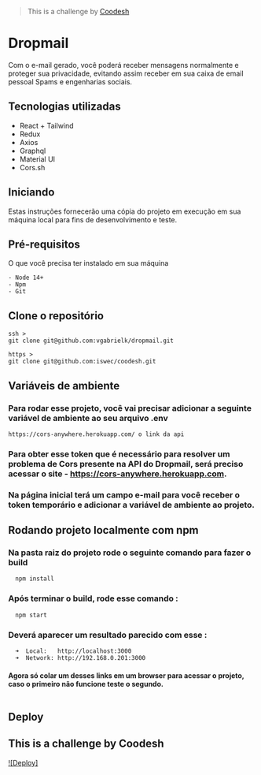 > This is a challenge by [Coodesh](https://coodesh.com/)

# Dropmail

Com o e-mail gerado, você poderá receber mensagens normalmente e proteger sua privacidade, evitando assim receber em sua caixa de email pessoal Spams e engenharias sociais.

## Tecnologias utilizadas

- React + Tailwind
- Redux
- Axios
- Graphql
- Material UI
- Cors.sh

## Iniciando <a name = "getting_started"></a>

Estas instruções fornecerão uma cópia do projeto em execução em sua máquina local para fins de desenvolvimento e teste.

## Pré-requisitos

O que você precisa ter instalado em sua máquina

```
- Node 14+
- Npm
- Git
```

## Clone o repositório

```git
ssh >
git clone git@github.com:vgabrielk/dropmail.git
```

```git
https >
git clone git@github.com:iswec/coodesh.git
```

## Variáveis de ambiente

### Para rodar esse projeto, você vai precisar adicionar a seguinte variável de ambiente ao seu arquivo .env

`https://cors-anywhere.herokuapp.com/ o link da api`

### Para obter esse token que é necessário para resolver um problema de Cors presente na API do Dropmail, será preciso acessar o site - https://cors-anywhere.herokuapp.com.

### Na página inicial terá um campo e-mail para você receber o token temporário e adicionar a variável de ambiente ao projeto.

## Rodando projeto localmente com npm

### Na pasta raiz do projeto rode o seguinte comando para fazer o build

```shell
  npm install
```

### Após terminar o build, rode esse comando :

```shell
  npm start
```

### Deverá aparecer um resultado parecido com esse :

```shell
  ➜  Local:   http://localhost:3000
  ➜  Network: http://192.168.0.201:3000
```

#### Agora só colar um desses links em um browser para acessar o projeto, caso o primeiro não funcione teste o segundo. <br><br>

## Deploy

## This is a challenge by Coodesh

[![Deploy]](https://dropmail-truckpag.netlify.app/)
